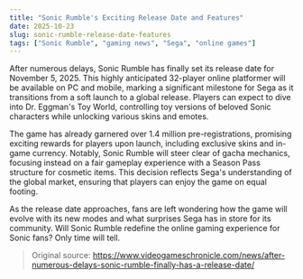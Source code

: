 ```yaml
---
title: "Sonic Rumble's Exciting Release Date and Features"
date: 2025-10-23
slug: sonic-rumble-release-date-features
tags: ["Sonic Rumble", "gaming news", "Sega", "online games"]
---
```

After numerous delays, Sonic Rumble has finally set its release date for November 5, 2025. This highly anticipated 32-player online platformer will be available on PC and mobile, marking a significant milestone for Sega as it transitions from a soft launch to a global release. Players can expect to dive into Dr. Eggman's Toy World, controlling toy versions of beloved Sonic characters while unlocking various skins and emotes.

The game has already garnered over 1.4 million pre-registrations, promising exciting rewards for players upon launch, including exclusive skins and in-game currency. Notably, Sonic Rumble will steer clear of gacha mechanics, focusing instead on a fair gameplay experience with a Season Pass structure for cosmetic items. This decision reflects Sega's understanding of the global market, ensuring that players can enjoy the game on equal footing.

As the release date approaches, fans are left wondering how the game will evolve with its new modes and what surprises Sega has in store for its community. Will Sonic Rumble redefine the online gaming experience for Sonic fans? Only time will tell.
> Original source: https://www.videogameschronicle.com/news/after-numerous-delays-sonic-rumble-finally-has-a-release-date/